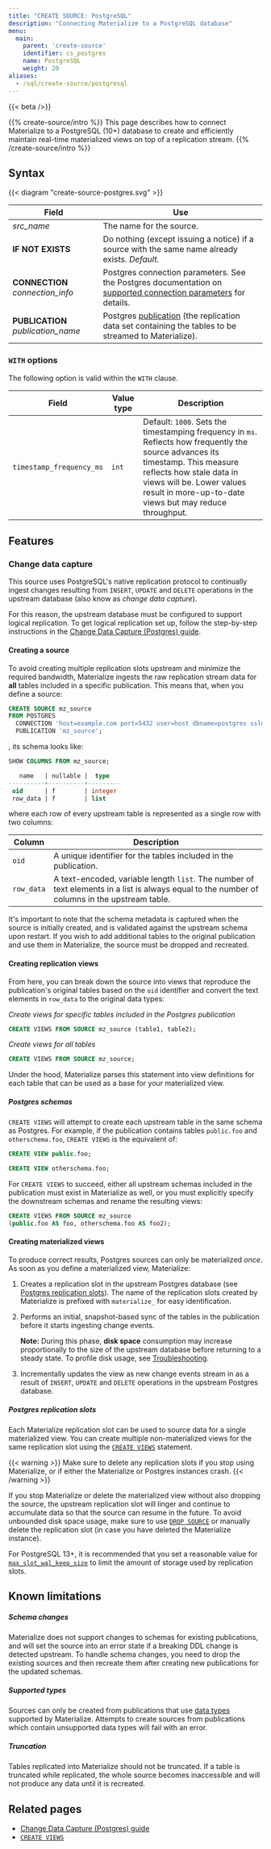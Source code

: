 ```yaml
---
title: "CREATE SOURCE: PostgreSQL"
description: "Connecting Materialize to a PostgreSQL database"
menu:
  main:
    parent: 'create-source'
    identifier: cs_postgres
    name: PostgreSQL
    weight: 20
aliases:
  - /sql/create-source/postgresql
---
```


{{< beta />}}

{{% create-source/intro %}}
This page describes how to connect Materialize to a PostgreSQL (10+) database to create and efficiently maintain real-time materialized views on top of a replication stream.
{{% /create-source/intro %}}

## Syntax

{{< diagram "create-source-postgres.svg" >}}

Field | Use
------|-----
_src_name_  | The name for the source.
**IF NOT EXISTS**  | Do nothing (except issuing a notice) if a source with the same name already exists. _Default._
**CONNECTION** _connection_info_ | Postgres connection parameters. See the Postgres documentation on [supported connection parameters](https://www.postgresql.org/docs/current/libpq-connect.html#LIBPQ-PARAMKEYWORDS) for details.
**PUBLICATION** _publication_name_ | Postgres [publication](https://www.postgresql.org/docs/current/logical-replication-publication.html) (the replication data set containing the tables to be streamed to Materialize).

### `WITH` options

The following option is valid within the `WITH` clause.

Field | Value type | Description
------|------------|------------
`timestamp_frequency_ms`  |  `int` |  Default: `1000`. Sets the timestamping frequency in `ms`. Reflects how frequently the source advances its timestamp. This measure reflects how stale data in views will be. Lower values result in more-up-to-date views but may reduce throughput.

## Features

### Change data capture

This source uses PostgreSQL's native replication protocol to continually ingest changes resulting from `INSERT`, `UPDATE` and `DELETE` operations in the upstream database (also know as _change data capture_).

For this reason, the upstream database must be configured to support logical replication. To get logical replication set up, follow the step-by-step instructions in the [Change Data Capture (Postgres) guide](/integrations/cdc-postgres/#direct-postgres-source).

#### Creating a source

To avoid creating multiple replication slots upstream and minimize the required bandwidth, Materialize ingests the raw replication stream data for **all** tables included in a specific publication. This means that, when you define a source:

```sql
CREATE SOURCE mz_source
FROM POSTGRES
  CONNECTION 'host=example.com port=5432 user=host dbname=postgres sslmode=require'
  PUBLICATION 'mz_source';
```

, its schema looks like:

```sql
SHOW COLUMNS FROM mz_source;

   name   | nullable |  type
----------+----------+---------
 oid      | f        | integer
 row_data | f        | list
```

where each row of every upstream table is represented as a single row with two columns:

| Column | Description |
|--------|-------------|
| `oid`  | A unique identifier for the tables included in the publication. |
| `row_data` | A text-encoded, variable length `list`. The number of text elements in a list is always equal to the number of columns in the upstream table. |

It's important to note that the schema metadata is captured when the source is initially created, and is validated against the upstream schema upon restart. If you wish to add additional tables to the original publication and use them in Materialize, the source must be dropped and recreated.

#### Creating replication views

From here, you can break down the source into views that reproduce the publication's original tables based on the `oid` identifier and convert the text elements in `row_data` to the original data types:

_Create views for specific tables included in the Postgres publication_

```sql
CREATE VIEWS FROM SOURCE mz_source (table1, table2);
```

_Create views for all tables_

```sql
CREATE VIEWS FROM SOURCE mz_source;
```

Under the hood, Materialize parses this statement into view definitions for each table that can be used as a base for your materialized view.

##### Postgres schemas

`CREATE VIEWS` will attempt to create each upstream table in the same schema as Postgres. For example, if the publication contains tables `public.foo` and `otherschema.foo`, `CREATE VIEWS` is the equivalent of:

```sql
CREATE VIEW public.foo;

CREATE VIEW otherschema.foo;
```

For `CREATE VIEWS` to succeed, either all upstream schemas included in the publication must exist in Materialize as well, or you must explicitly specify the downstream schemas and rename the resulting views:

```sql
CREATE VIEWS FROM SOURCE mz_source
(public.foo AS foo, otherschema.foo AS foo2);
```

#### Creating materialized views

To produce correct results, Postgres sources can only be materialized _once_. As soon as you define a materialized view, Materialize:

1. Creates a replication slot in the upstream Postgres database (see [Postgres replication slots](#postgres-replication-slots)). The name of the replication slots created by Materialize is prefixed with `materialize_` for easy identification.

1. Performs an initial, snapshot-based sync of the tables in the publication before it starts ingesting change events.

   **Note:** During this phase, **disk space** consumption may increase proportionally to the size of the upstream database before returning to a steady state. To profile disk usage, see [Troubleshooting](/ops/troubleshooting/#how-much-disk-space-is-materialize-using).

1. Incrementally updates the view as new change events stream in as a result of `INSERT`, `UPDATE` and `DELETE` operations in the upstream Postgres database.

##### Postgres replication slots

Each Materialize replication slot can be used to source data for a single materialized view. You can create multiple non-materialized views for the same replication slot using the [`CREATE VIEWS`](/sql/create-views) statement.

{{< warning >}}
Make sure to delete any replication slots if you stop using Materialize, or if either the Materialize or Postgres instances crash.
{{< /warning >}}

If you stop Materialize or delete the materialized view without also dropping the source, the upstream replication slot will linger and continue to accumulate data so that the source can resume in the future. To avoid unbounded disk space usage, make sure to use [`DROP SOURCE`](/sql/drop-source/) or manually delete the replication slot (in case you have deleted the Materialize instance).

For PostgreSQL 13+, it is recommended that you set a reasonable value for [`max_slot_wal_keep_size`](https://www.postgresql.org/docs/13/runtime-config-replication.html#GUC-MAX-SLOT-WAL-KEEP-SIZE) to limit the amount of storage used by replication slots.

## Known limitations

##### Schema changes

Materialize does not support changes to schemas for existing publications, and will set the source into an error state if a breaking DDL change is detected upstream. To handle schema changes, you need to drop the existing sources and then recreate them after creating new publications for the updated schemas.

##### Supported types

Sources can only be created from publications that use [data types](/sql/types/) supported by Materialize. Attempts to create sources from publications which contain unsupported data types will fail with an error.

##### Truncation

Tables replicated into Materialize should not be truncated. If a table is truncated while replicated, the whole source becomes inaccessible and will not produce any data until it is recreated.

## Related pages

- [Change Data Capture (Postgres) guide](/integrations/cdc-postgres/#direct-postgres-source)
- [`CREATE VIEWS`](../../create-views)

